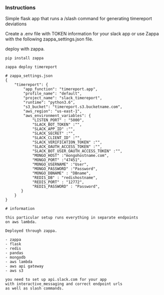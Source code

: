### Instructions

Simple flask app that runs a /slash command
for generating timereport deviations

Create a .env file with TOKEN information for your slack app or use Zappa
with the following zappa_settings.json file.

deploy with zappa.

```
pip install zappa

zappa deploy timereport

```
```
# zappa_settings.json
{
    "timereport": {
        "app_function": "timereport.app",
        "profile_name": "default",
        "project_name": "slack_timereport",
        "runtime": "python3.6",
        "s3_bucket": "timereport.s3.bucketname.com",
        "aws_region": "us-east-1",
        "aws_environment_variables": {
            "LISTEN_PORT" : "5000",
            "SLACK_BOT_TOKEN" :"",
            "SLACK_APP_ID" :"",
            "SLACK_SECRET" :"",
            "SLACK_CLIENT_ID" :"",
            "SLACK_VERIFICATION_TOKEN" :"",
            "SLACK_OAUTH_ACCESS_TOKEN" :"",
            "SLACK_BOT_USER_OAUTH_ACCESS_TOKEN" :"",
            "MONGO_HOST" :"mongohostname.com",
            "MONGO_PORT" :"47451",
            "MONGO_USERNAME" :"User",
            "MONGO_PASSWORD" :"Password",
            "MONGO_DBNAME" : "DBname",
            "REDIS_DB" : "redishostname",
            "REDIS_PORT" : "12772",
            "REDIS_PASSWORD" : "Password",
       }
    }
}
```

```
# information

this particular setup runs everything in separate endpoints
on aws lambda.

Deployed through zappa.

- zappa
- flask
- redis
- pandas
- mongodb
- aws lambda
- aws api gateway
- aws s3

you need to set up api.slack.com for your app
with interactive_messaging and correct endpoint urls
as well as slash commands.
```
